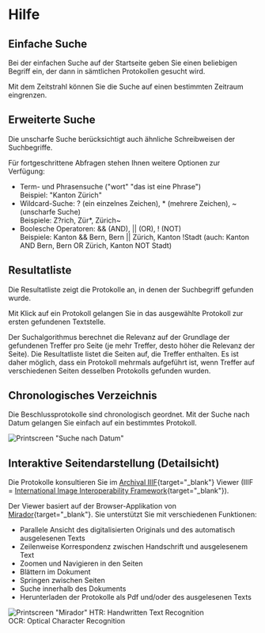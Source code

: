 # Hilfe

## Einfache Suche

Bei der einfachen Suche auf der Startseite geben Sie einen beliebigen Begriff ein, der dann in sämtlichen Protokollen gesucht wird.

Mit dem Zeitstrahl können Sie die Suche auf einen bestimmten Zeitraum eingrenzen.

## Erweiterte Suche

Die unscharfe Suche berücksichtigt auch ähnliche Schreibweisen der Suchbegriffe.

Für fortgeschrittene Abfragen stehen Ihnen weitere Optionen zur Verfügung:

- Term- und Phrasensuche ("wort" "das ist eine Phrase")\
Beispiel: "Kanton Zürich"
- Wildcard-Suche: ? (ein einzelnes Zeichen), * (mehrere Zeichen), ~ (unscharfe Suche)\
Beispiele: Z?rich, Zür*, Zürich~
- Boolesche Operatoren: && (AND), || (OR), ! (NOT)\
Beispiele: Kanton && Bern, Bern || Zürich, Kanton !Stadt (auch: Kanton AND Bern, Bern OR Zürich, Kanton NOT Stadt)

## Resultatliste

Die Resultatliste zeigt die Protokolle an, in denen der Suchbegriff gefunden wurde.

Mit Klick auf ein Protokoll gelangen Sie in das ausgewählte Protokoll zur ersten gefundenen Textstelle.

Der Suchalgorithmus berechnet die Relevanz auf der Grundlage der gefundenen Treffer pro Seite (je mehr Treffer, desto höher die Relevanz der Seite). Die Resultatliste listet die Seiten auf, die Treffer enthalten. Es ist daher möglich, dass ein Protokoll mehrmals aufgeführt ist, wenn Treffer auf verschiedenen Seiten desselben Protokolls gefunden wurden.

## Chronologisches Verzeichnis

Die Beschlussprotokolle sind chronologisch geordnet. Mit der Suche nach Datum gelangen Sie einfach auf ein bestimmtes Protokoll.

![Printscreen "Suche nach Datum"](/md/assets/de-scrn-browser.png)

## Interaktive Seitendarstellung (Detailsicht)

Die Protokolle konsultieren Sie im [Archival IIIF](https://archival-iiif.github.io/){target="_blank"} Viewer (IIIF = [International Image Interoperability Framework](https://de.wikipedia.org/wiki/International_Image_Interoperability_Framework){target="_blank"}).

Der Viewer basiert auf der Browser-Applikation von [Mirador](https://projectmirador.org/){target="_blank"}. Sie unterstützt Sie mit verschiedenen Funktionen:

- Parallele Ansicht des digitalisierten Originals und des automatisch ausgelesenen Texts
- Zeilenweise Korrespondenz zwischen Handschrift und ausgelesenem Text
- Zoomen und Navigieren in den Seiten
- Blättern im Dokument
- Springen zwischen Seiten
- Suche innerhalb des Dokuments
- Herunterladen der Protokolle als Pdf und/oder des ausgelesenen Texts

![Printscreen "Mirador"](/md/assets/de-scrn-mirador.png)
HTR: Handwritten Text Recognition\
OCR: Optical Character Recognition
